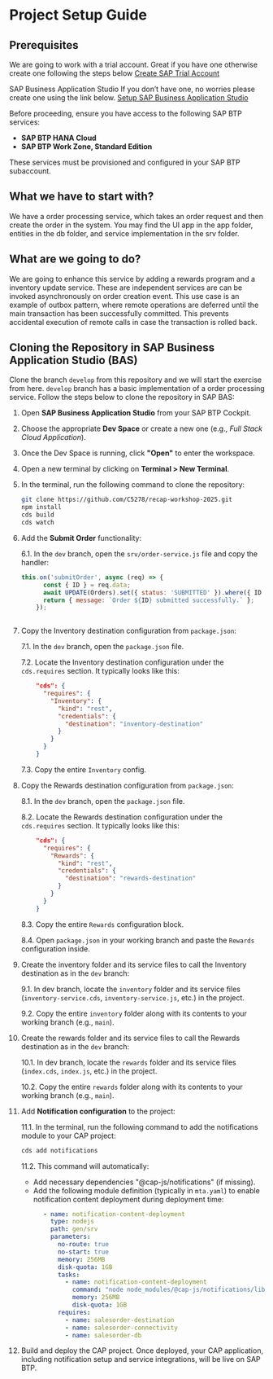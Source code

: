 # Project Setup Guide

## Prerequisites

We are going to work with a trial account. Great if you have one otherwise create one following the steps below
[Create SAP Trial Account](https://developers.sap.com/tutorials/hcp-create-trial-account.html)

SAP Business Application Studio
If you don’t have one, no worries please create one using the link below.
[Setup SAP Business Application Studio](https://developers.sap.com/tutorials/appstudio-onboarding.html)

Before proceeding, ensure you have access to the following SAP BTP services:

- **SAP BTP HANA Cloud**
- **SAP BTP Work Zone, Standard Edition**

These services must be provisioned and configured in your SAP BTP subaccount.

## What we have to start with?
We have a order processing service, which takes an order request and then create the order in the system. 
You may find the UI app in the app folder, entities in the db folder, and service implementation in the srv folder.

## What are we going to do?
We are going to enhance this service by adding a rewards program and a inventory update service. These are independent services are can be invoked asynchronously on order creation event.
This use case is an example of outbox pattern, where remote operations are deferred until the main transaction has been successfully committed. This prevents accidental execution of remote calls in case the transaction is rolled back.

## Cloning the Repository in SAP Business Application Studio (BAS)

Clone the branch `develop` from this repository and we will start the exercise from here. `develop` branch has a basic implementation of a order processing service.
Follow the steps below to clone the repository in SAP BAS:

1. Open **SAP Business Application Studio** from your SAP BTP Cockpit.

2. Choose the appropriate **Dev Space** or create a new one (e.g., _Full Stack Cloud Application_).

3. Once the Dev Space is running, click **"Open"** to enter the workspace.

4. Open a new terminal by clicking on **Terminal > New Terminal**.

5. In the terminal, run the following command to clone the repository:

   ```bash
   git clone https://github.com/C5278/recap-workshop-2025.git
   npm install
   cds build
   cds watch

6. Add the **Submit Order** functionality:

   6.1. In the `dev` branch, open the `srv/order-service.js` file and copy the handler:

   ```javascript
   this.on('submitOrder', async (req) => {
         const { ID } = req.data;
         await UPDATE(Orders).set({ status: 'SUBMITTED' }).where({ ID });
         return { message: `Order ${ID} submitted successfully.` };
       });
      

7. Copy the Inventory destination configuration from `package.json`:

   7.1. In the `dev` branch, open the `package.json` file.

   7.2. Locate the Inventory destination configuration under the `cds.requires` section. It typically looks like this:

   ```json
       "cds": {
         "requires": {
           "Inventory": {
             "kind": "rest",
             "credentials": {
               "destination": "inventory-destination"
             }
           }
         }
       }
   ```     

   7.3. Copy the entire `Inventory` config.

8. Copy the Rewards destination configuration from `package.json`:

   8.1. In the `dev` branch, open the `package.json` file.

   8.2. Locate the Rewards destination configuration under the `cds.requires` section. It typically looks like this:

   ```json
       "cds": {
         "requires": {
           "Rewards": {
             "kind": "rest",
             "credentials": {
               "destination": "rewards-destination"
             }
           }
         }
       }
    ```   

   8.3. Copy the entire `Rewards` configuration block.

   8.4. Open `package.json` in your working branch and paste the `Rewards` configuration inside.

9. Create the inventory folder and its service files to call the Inventory destination as in the `dev` branch:

    9.1. In dev branch, locate the `inventory` folder and its service files (`inventory-service.cds`, `inventory-service.js`, etc.) in the project.

    9.2. Copy the entire `inventory` folder along with its contents to your working branch (e.g., `main`).

10. Create the rewards folder and its service files to call the Rewards destination as in the `dev` branch:

    10.1. In dev branch, locate the `rewards` folder and its service files (`index.cds`, `index.js`, etc.) in the project.

    10.2. Copy the entire `rewards` folder along with its contents to your working branch (e.g., `main`).     

11. Add **Notification configuration** to the project:

    11.1. In the terminal, run the following command to add the notifications module to your CAP project:
           
    ```bash
    cds add notifications            
    ```
    11.2. This command will automatically:

    - Add necessary dependencies "@cap-js/notifications" (if missing).
    - Add the following module definition (typically in `mta.yaml`) to enable notification content deployment during          deployment time:

    ```yaml
          - name: notification-content-deployment
            type: nodejs
            path: gen/srv
            parameters:
              no-route: true
              no-start: true
              memory: 256MB
              disk-quota: 1GB
              tasks:
                - name: notification-content-deployment
                  command: "node node_modules/@cap-js/notifications/lib/content-deployment.js"
                  memory: 256MB
                  disk-quota: 1GB
              requires:
                - name: salesorder-destination
                - name: salesorder-connectivity
                - name: salesorder-db

12. Build and deploy the CAP project. Once deployed, your CAP application, including notification setup and service integrations, will be live on SAP BTP.

   
